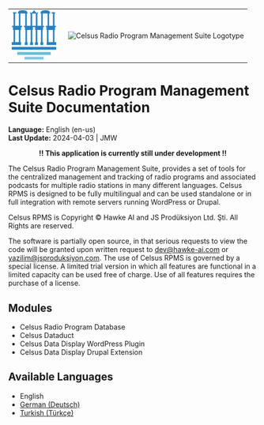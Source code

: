 <table>
<body>
<tr>
    <td style="width:100px; valign: middle; margin-right: 1rem;"><img src="img/celsus-logo.svg" alt="Celsus Logo" style="height:100px; width:auto;"></td>
    <td style="valign-middle"><img src="img/celsus-suite-logotype-en.svg" alt="Celsus Radio Program Management Suite Logotype" style="height:90px;width:auto"></td></tr>
</body>
</table>

# Celsus Radio Program Management Suite Documentation

**Language:** English (en-us)  
**Last Update:** 2024-04-03 | JMW

<p style="text-align:center; font-weight: bold">!! This application is currently still under development !!</p>

The Celsus Radio Program Management Suite, provides a  set of tools for the centralized management and tracking of radio programs and associated podcasts for multiple radio stations in many different languages. Celsus RPMS is designed to be fully multilingual and can be used standalone or in full integration with remote servers running WordPress or Drupal.

Celsus RPMS is Copyright © Hawke AI and JS Prodüksiyon Ltd. Şti. All Rights are reserved. 

The software is partially open source, in that serious requests to view the code will be granted upon written request to dev@hawke-ai.com or yazilim@jsproduksiyon.com. The use of Celsus RPMS is governed by a special license. A limited trial version in which all features are functional in a limited capacity can be used free of charge. Use of all features requires the purchase of a license.

## Modules
- Celsus Radio Program Database
- Celsus Dataduct
- Celsus Data Display WordPress Plugin
- Celsus Data Display Drupal Extension

## Available Languages
- English
- [German (Deutsch)](README-de.md)
- [Turkish (Türkçe)](README-tr.md)
